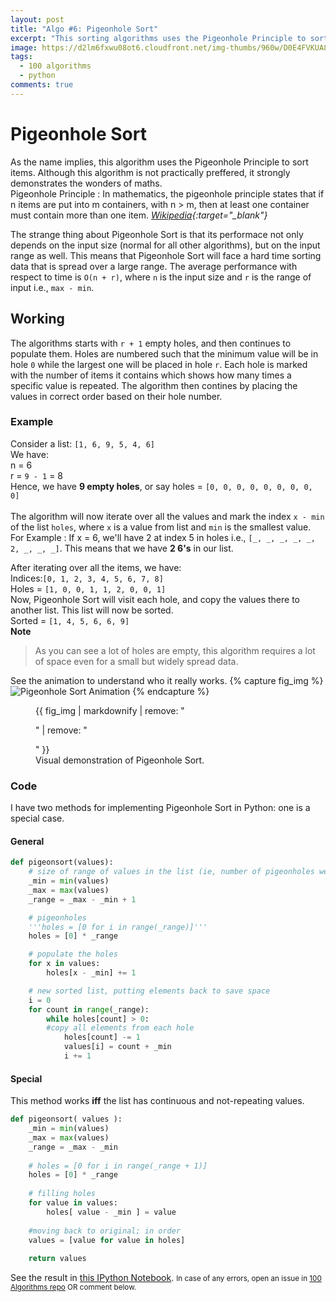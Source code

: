 ```yaml
---
layout: post
title: "Algo #6: Pigeonhole Sort"
excerpt: "This sorting algorithms uses the Pigeonhole Principle to sort items. Its performance on input size and the input range. Hence, not a good choice."
image: https://d2lm6fxwu08ot6.cloudfront.net/img-thumbs/960w/D0E4FVKUA8.jpg
tags: 
  - 100 algorithms
  - python
comments: true
---
```

# Pigeonhole Sort
As the name implies, this algorithm uses the Pigeonhole Principle to sort items. Although this algorithm is not practically preffered, it strongly demonstrates the wonders of maths. <br />
Pigeonhole Principle
: In mathematics, the pigeonhole principle states that if n items are put into m containers, with n > m, then at least one container must contain more than one item. <cite>[Wikipedia](https://en.wikipedia.org/wiki/Pigeonhole_principle){:target="_blank"}</cite>

The strange thing about Pigeonhole Sort is that its performace not only depends on the input size (normal for all other algorithms), but on the input range as well. This means that Pigeonhole Sort will face a hard time sorting data that is spread over a large range. The average performance with respect to time is `O(n + r)`, where `n` is the input size and `r` is the range of input i.e., `max - min`.

## Working
The algorithms starts with `r + 1` empty holes, and then continues to populate them. Holes are numbered such that the minimum value will be in hole `0` while the largest one will be placed in hole `r`. Each hole is marked with the number of items it contains which shows how many times a specific value is repeated. The algorithm then contines by placing the values in correct order based on their hole number.
### Example
Consider a list: `[1, 6, 9, 5, 4, 6]` <br />
We have: <br />
n = 6 <br />
r = `9 - 1` = 8 <br />
Hence, we have **9 empty holes**, or say holes = `[0, 0, 0, 0, 0, 0, 0, 0, 0]` <br />
<br />
The algorithm will now iterate over all the values and mark the index `x - min` of the list `holes`, where `x` is a value from list and `min` is the smallest value.<br />
For Example
: If x = 6, we'll have 2 at index 5 in holes i.e., `[_, _, _, _, _, 2, _, _, _]`. This means that we have **2 6's** in our list.

After iterating over all the items, we have:<br />
Indices:`[0, 1, 2, 3, 4, 5, 6, 7, 8]` <br />
Holes = `[1, 0, 0, 1, 1, 2, 0, 0, 1]` <br />
Now, Pigeonhole Sort will visit each hole, and copy the values there to another list. This list will now be sorted. <br />
Sorted = `[1, 4, 5, 6, 6, 9]` <br />
**Note**<br />
> As you can see a lot of holes are empty, this algorithm requires a lot of space even for a small but widely spread data.

See the animation to understand who it really works.
{% capture fig_img %}
![Pigeonhole Sort Animation](https://68.media.tumblr.com/c1b705f22bbd5ebf72a029e7b8a42630/tumblr_ojd9yhKsuS1w0dccho1_1280.gif)
{% endcapture %}
<figure>
  {{ fig_img | markdownify | remove: "<p>" | remove: "</p>" }}
  <figcaption>Visual demonstration of Pigeonhole Sort.</figcaption>
</figure>

### Code
I have two methods for implementing Pigeonhole Sort in Python: one is a special case.
#### General
```python
def pigeonsort(values):
    # size of range of values in the list (ie, number of pigeonholes we need)
    _min = min(values)
    _max = max(values)
    _range = _max - _min + 1

    # pigeonholes
    '''holes = [0 for i in range(_range)]'''
    holes = [0] * _range

    # populate the holes
    for x in values:
		holes[x - _min] += 1

    # new sorted list, putting elements back to save space
    i = 0
    for count in range(_range):
        while holes[count] > 0:
        #copy all elements from each hole
            holes[count] -= 1
            values[i] = count + _min
            i += 1
```
#### Special
This method works **iff** the list has continuous and not-repeating values.
```python
def pigeonsort( values ):
    _min = min(values)
    _max = max(values)
    _range = _max - _min
    
    # holes = [0 for i in range(_range + 1)]
    holes = [0] * _range
    
    # filling holes
    for value in values:
        holes[ value - _min ] = value
        
    #moving back to original; in order
    values = [value for value in holes]
    
    return values
```

See the result in [this IPython Notebook](https://github.com/rhasnainanwar/100_days_of_algorithms/blob/master/Algo_06_-_Pigeonhole_Sort.ipynb).
<small>In case of any errors, open an issue in [100 Algorithms repo](https://github.com/rhasnainanwar/100_days_of_algorithms/issues/new) OR comment below.</small>
